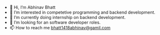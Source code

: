 - 👋 Hi, I’m Abhinav Bhatt
- 👀 I’m interested in competetive programming and backend development.
- 🌱 I’m currently doing internship on backend development.
- 💞️ I’m looking for an software developer roles.
- 📫 How to reach me bhatt1418abhinav@gamil.com

<!---
ABHINAV1418/ABHINAV1418 is a ✨ special ✨ repository because its `README.md` (this file) appears on your GitHub profile.
You can click the Preview link to take a look at your changes.
--->
